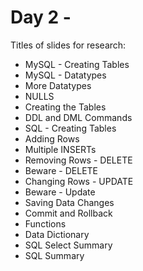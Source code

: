 # Day 2 -

Titles of slides for research:

* MySQL - Creating Tables
* MySQL - Datatypes
* More Datatypes
* NULLS
* Creating the Tables
* DDL and DML Commands
* SQL - Creating Tables
* Adding Rows
* Multiple INSERTs
* Removing Rows - DELETE
* Beware - DELETE
* Changing Rows - UPDATE
* Beware - Update
* Saving Data Changes
* Commit and Rollback
* Functions
* Data Dictionary
* SQL Select Summary
* SQL Summary
